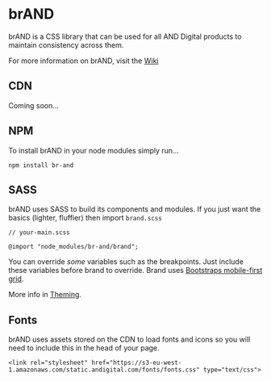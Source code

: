 # brAND

brAND is a CSS library that can be used for all AND Digital products to maintain consistency across them.

For more information on brAND, visit the [Wiki](https://github.com/fakesamgregory/brAND/wiki)

## CDN
Coming soon...

## NPM
To install brAND in your node modules simply run...

`npm install br-and`

## SASS
brAND uses SASS to build its components and modules. If you just want the basics (lighter, fluffier) then import `brand.scss`

```
// your-main.scss

@import "node_modules/br-and/brand"; 
```

You can override *some* variables such as the breakpoints. Just include these variables before brand to override.
Brand uses [Bootstraps mobile-first grid](https://getbootstrap.com/docs/4.0/layout/grid/).

More info in [Theming](https://github.com/fakesamgregory/brAND/wiki/theming).

## Fonts

brAND uses assets stored on the CDN to load fonts and icons so you will need to include this in the head of your page.

```
<link rel="stylesheet" href="https://s3-eu-west-1.amazonaws.com/static.andigital.com/fonts/fonts.css" type="text/css">
```

